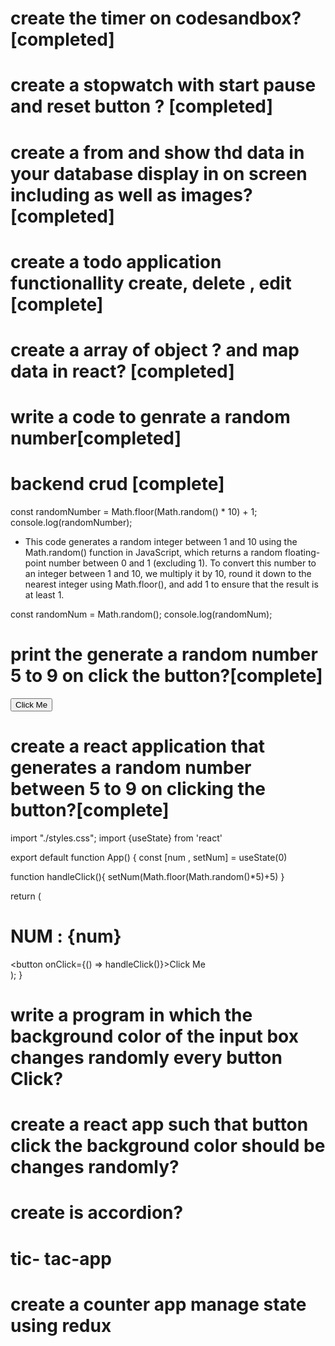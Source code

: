 
# create the timer on codesandbox?  [completed]
# create a stopwatch with start pause and reset button ? [completed]
# create a from and show thd  data in your database  display in on screen including as well as images? [completed]
# create a todo application functionallity create, delete , edit [complete]
# create a array of object ? and map data in react? [completed]
# write a code to genrate a random number[completed]
# backend crud [complete]


const randomNumber = Math.floor(Math.random() * 10) + 1;
console.log(randomNumber);

- This code generates a random integer between 1 and 10 using the Math.random() function in JavaScript, which returns a random floating-point number between 0 and 1 (excluding 1). To convert this number to an integer between 1 and 10, we multiply it by 10, round it down to the nearest integer using Math.floor(), and add 1 to ensure that the result is at least 1.

const randomNum = Math.random();
console.log(randomNum);

# print the generate a random number 5 to 9 on click the button?[complete]

<body>
    <button id="button">Click Me</button>

<script>
    let btn = document.getElementById("button");
    btn.addEventListener("click", function(){
        let num= Math.floor(Math.random()*5)+5
        alert(num)
        console.log(num)
    })
</script>

</body>
</html>


# create a react application that generates a random number between 5 to 9 on clicking the button?[complete]
import "./styles.css";
import {useState} from 'react'

export default function App() {
const [num , setNum] = useState(0)

function handleClick(){
  setNum(Math.floor(Math.random()*5)+5)
}

  return (
    <div className="App">
      <h1>NUM : {num}</h1>
      <button onClick={() => handleClick()}>Click Me</button>
    </div>
  );
}

# write a program in which the background color of the input box changes randomly every button Click?
# create a react app such that button click the background color should be  changes randomly?
# create is accordion?
# tic- tac-app 
# create a counter app manage state using redux





